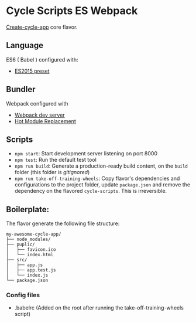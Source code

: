 
# Cycle Scripts ES Webpack

[Create-cycle-app](https://github.com/cyclejs-community/create-cycle-app)  core flavor.

## Language

ES6 ( Babel ) configured with:
* [ES2015 preset](https://babeljs.io/docs/plugins/preset-es2015/)

## Bundler

Webpack configured with
* [Webpack dev server](https://webpack.github.io/docs/webpack-dev-server.html)
* [Hot Module Replacement](https://webpack.github.io/docs/hot-module-replacement-with-webpack.html)

## Scripts

- `npm start`: Start development server listening on port 8000
- `npm test`: Run the default test tool
- `npm run build`: Generate a production-ready build content, on the `build` folder (this folder is *gitignored*)
- `npm run take-off-training-wheels`: Copy flavor's dependencies and configurations to the project folder, update `package.json` and remove the dependency on the flavored `cycle-scripts`. This is irreversible.


## Boilerplate:

The flavor generate the following file structure:

```
my-awesome-cycle-app/
├── node_modules/
├── puplic/
│   ├── favicon.ico
│   └── index.html
├── src/
│   ├── app.js
│   ├── app.test.js
│   └── index.js
└── package.json
```

### Config files
* .babelrc (Added on the root after running the take-off-training-wheels script)

